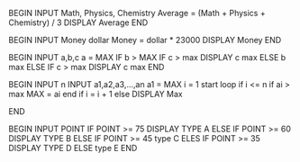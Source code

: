 <!-- 1 -->
BEGIN
  INPUT Math, Physics, Chemistry
    Average = (Math + Physics + Chemistry) / 3
    DISPLAY Average
END

<!-- 2 -->
BEGIN
  INPUT Money dollar
    Money = dollar * 23000
    DISPLAY Money
END

<!-- 3 -->
BEGIN
  INPUT a,b,c
  a = MAX
  IF b > MAX
   IF c > max
   DISPLAY c max
   ELSE b max
  ELSE
  IF c > max
  DISPLAY c max
END

<!-- 4 -->
BEGIN
  INPUT n
  INPUT a1,a2,a3,...,an
  a1 = MAX
  i = 1
  start loop
  if i <= n
    if ai > max
        MAX = ai
        end if
        i = i + 1
    else
    DISPLAY Max

 END
<!-- 5 -->
BEGIN
  INPUT POINT
  IF POINT >= 75
  DISPLAY TYPE A
  ELSE
    IF POINT >= 60
    DISPLAY TYPE B
    ELSE
      IF POINT >= 45
      type C
      ELES
        IF POINT >= 35
        DISPLAY TYPE D
        ELSE type E
END